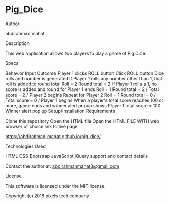# Pig_Dice

Author

abdirahman mahat

Description

This web application allows two players to play a game of Pig Dice.

Specs

Behavior	Input	Outcome
Player 1 clicks ROLL button	Click ROLL button	Dice rolls and number is generated
If Player 1 rolls any number other than 1, that roll is added to round total	Roll = 2	Round total = 2
If Player 1 rolls a 1, no score is added and round for Player 1 ends	Roll = 1	Round total = 2 / Total score = 2 / Player 2 begins
Repeat for Player 2	Roll = 1	Round total = 0 / Total score = 0 / Player 1 begins
When a player's total score reaches 100 or more, game ends and winner alert popup shows	Player 1 total score = 100	Winner alert pop up
Setup/Installation Requirements

Clone this repository
Open the HTML file
Open the HTML FILE WITH web browser of choice
link to live page

https://abdirahman-mahat.github.io/pig-dice/

Technologies Used

HTML
CSS
Bootstrap
JavaScript
jQuery
support and contact details

Contact the author at: abdirahmanmahat3@gmail.com

License

This software is licensed under the MIT license.

Copyright (c) 2018 pixels tech company
